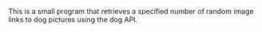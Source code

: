 This is a small program that retrieves a specified number of random image links to dog pictures using the dog API.
